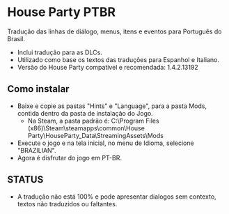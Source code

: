 # House Party PTBR
Tradução das linhas de diálogo, menus, itens e eventos para Português do Brasil.
  - Inclui tradução para as DLCs.
  - Utilizado como base os textos das traduções para Espanhol e Italiano.
  - Versão do House Party compatível e recomendada: 1.4.2.13192

## Como instalar
  - Baixe e copie as pastas "Hints" e "Language", para a pasta Mods, contida dentro da pasta de instalação do Jogo.
    - Na Steam, a pasta padrão é: C:\Program Files (x86)\Steam\steamapps\common\House Party\HouseParty_Data\StreamingAssets\Mods
  - Execute o jogo e na tela inicial, no menu de Idioma, selecione "BRAZILIAN".
  - Agora é disfrutar do jogo em PT-BR.

## STATUS
  - A tradução não está 100% e pode apresentar dialogos sem contexto, textos não traduzidos ou faltantes.
